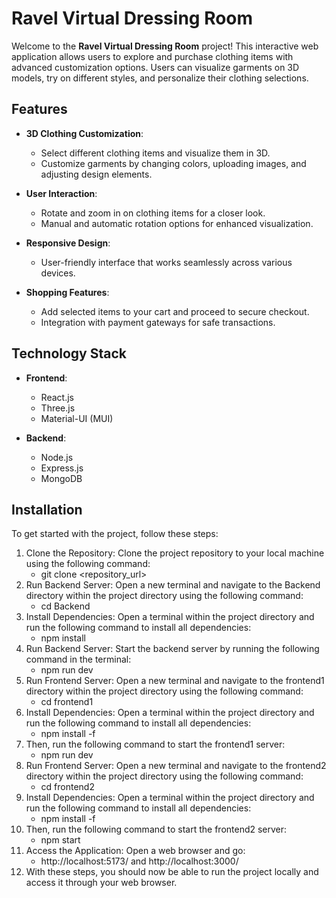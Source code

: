 # Ravel Virtual Dressing Room

Welcome to the **Ravel Virtual Dressing Room** project! This interactive web application allows users to explore and purchase clothing items with advanced customization options. Users can visualize garments on 3D models, try on different styles, and personalize their clothing selections.

## Features
- **3D Clothing Customization**: 
  - Select different clothing items and visualize them in 3D.
  - Customize garments by changing colors, uploading images, and adjusting design elements.

- **User Interaction**: 
  - Rotate and zoom in on clothing items for a closer look.
  - Manual and automatic rotation options for enhanced visualization.

- **Responsive Design**: 
  - User-friendly interface that works seamlessly across various devices.

- **Shopping Features**: 
  - Add selected items to your cart and proceed to secure checkout.
  - Integration with payment gateways for safe transactions.

## Technology Stack
- **Frontend**: 
  - React.js
  - Three.js
  - Material-UI (MUI)

- **Backend**: 
  - Node.js
  - Express.js
  - MongoDB

## Installation

To get started with the project, follow these steps:

1. Clone the Repository: Clone the project repository to your local machine using the following command:
    - git clone <repository_url> 
2. Run Backend Server: Open a new terminal and navigate to the Backend directory within the project directory using the following command:
    - cd Backend
3. Install Dependencies: Open a terminal within the project directory and run the following command to install all dependencies:
    - npm install
4. Run Backend Server: Start the backend server by running the following command in the terminal:
    - npm run dev
5. Run Frontend Server: Open a new terminal and navigate to the frontend1 directory within the project directory using the following command:
    - cd frontend1
6. Install Dependencies: Open a terminal within the project directory and run the following command to install all dependencies:
    - npm install -f
7. Then, run the following command to start the frontend1 server:
    - npm run dev
8. Run Frontend Server: Open a new terminal and navigate to the frontend2 directory within the project directory using the following command:
    - cd frontend2
9. Install Dependencies: Open a terminal within the project directory and run the following command to install all dependencies:
    - npm install -f
10. Then, run the following command to start the frontend2 server:
    - npm start
11. Access the Application: Open a web browser and go:
    -  http://localhost:5173/ and http://localhost:3000/
12. With these steps, you should now be able to run the project locally and access it through your web browser.
